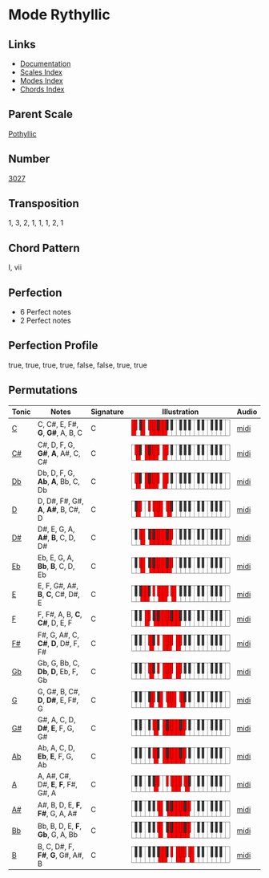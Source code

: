 # Mode Rythyllic

## Links

- [Documentation](README.md)
- [Scales Index](Scales.md)
- [Modes Index](Modes.md)
- [Chords Index](Chords.md)

## Parent Scale

[Pothyllic](ScalePothyllic.md)

## Number

[3027](https://ianring.com/musictheory/scales/3027)

## Transposition

1, 3, 2, 1, 1, 1, 2, 1

## Chord Pattern

I, vii

## Perfection

- 6 Perfect notes
- 2 Perfect notes

## Perfection Profile

true, true, true, true, false, false, true, true

## Permutations

| Tonic | Notes | Signature | Illustration | Audio |
|-------|-------|-----------|--------------|-------|
| [C](ModeCNaturalRythyllic.md) | C, C#, E, F#, **G**, **G#**, A, B, C | C | ![CNaturalRythyllic](ModeCNaturalRythyllic.png) | [midi](https://github.com/edipermadi/music/blob/main/docs/ModeCNaturalRythyllic.mid?raw=true) |
| [C#](ModeCSharpRythyllic.md) | C#, D, F, G, **G#**, **A**, A#, C, C# | C | ![CSharpRythyllic](ModeCSharpRythyllic.png) | [midi](https://github.com/edipermadi/music/blob/main/docs/ModeCSharpRythyllic.mid?raw=true) |
| [Db](ModeDFlatRythyllic.md) | Db, D, F, G, **Ab**, **A**, Bb, C, Db | C | ![DFlatRythyllic](ModeDFlatRythyllic.png) | [midi](https://github.com/edipermadi/music/blob/main/docs/ModeDFlatRythyllic.mid?raw=true) |
| [D](ModeDNaturalRythyllic.md) | D, D#, F#, G#, **A**, **A#**, B, C#, D | C | ![DNaturalRythyllic](ModeDNaturalRythyllic.png) | [midi](https://github.com/edipermadi/music/blob/main/docs/ModeDNaturalRythyllic.mid?raw=true) |
| [D#](ModeDSharpRythyllic.md) | D#, E, G, A, **A#**, **B**, C, D, D# | C | ![DSharpRythyllic](ModeDSharpRythyllic.png) | [midi](https://github.com/edipermadi/music/blob/main/docs/ModeDSharpRythyllic.mid?raw=true) |
| [Eb](ModeEFlatRythyllic.md) | Eb, E, G, A, **Bb**, **B**, C, D, Eb | C | ![EFlatRythyllic](ModeEFlatRythyllic.png) | [midi](https://github.com/edipermadi/music/blob/main/docs/ModeEFlatRythyllic.mid?raw=true) |
| [E](ModeENaturalRythyllic.md) | E, F, G#, A#, **B**, **C**, C#, D#, E | C | ![ENaturalRythyllic](ModeENaturalRythyllic.png) | [midi](https://github.com/edipermadi/music/blob/main/docs/ModeENaturalRythyllic.mid?raw=true) |
| [F](ModeFNaturalRythyllic.md) | F, F#, A, B, **C**, **C#**, D, E, F | C | ![FNaturalRythyllic](ModeFNaturalRythyllic.png) | [midi](https://github.com/edipermadi/music/blob/main/docs/ModeFNaturalRythyllic.mid?raw=true) |
| [F#](ModeFSharpRythyllic.md) | F#, G, A#, C, **C#**, **D**, D#, F, F# | C | ![FSharpRythyllic](ModeFSharpRythyllic.png) | [midi](https://github.com/edipermadi/music/blob/main/docs/ModeFSharpRythyllic.mid?raw=true) |
| [Gb](ModeGFlatRythyllic.md) | Gb, G, Bb, C, **Db**, **D**, Eb, F, Gb | C | ![GFlatRythyllic](ModeGFlatRythyllic.png) | [midi](https://github.com/edipermadi/music/blob/main/docs/ModeGFlatRythyllic.mid?raw=true) |
| [G](ModeGNaturalRythyllic.md) | G, G#, B, C#, **D**, **D#**, E, F#, G | C | ![GNaturalRythyllic](ModeGNaturalRythyllic.png) | [midi](https://github.com/edipermadi/music/blob/main/docs/ModeGNaturalRythyllic.mid?raw=true) |
| [G#](ModeGSharpRythyllic.md) | G#, A, C, D, **D#**, **E**, F, G, G# | C | ![GSharpRythyllic](ModeGSharpRythyllic.png) | [midi](https://github.com/edipermadi/music/blob/main/docs/ModeGSharpRythyllic.mid?raw=true) |
| [Ab](ModeAFlatRythyllic.md) | Ab, A, C, D, **Eb**, **E**, F, G, Ab | C | ![AFlatRythyllic](ModeAFlatRythyllic.png) | [midi](https://github.com/edipermadi/music/blob/main/docs/ModeAFlatRythyllic.mid?raw=true) |
| [A](ModeANaturalRythyllic.md) | A, A#, C#, D#, **E**, **F**, F#, G#, A | C | ![ANaturalRythyllic](ModeANaturalRythyllic.png) | [midi](https://github.com/edipermadi/music/blob/main/docs/ModeANaturalRythyllic.mid?raw=true) |
| [A#](ModeASharpRythyllic.md) | A#, B, D, E, **F**, **F#**, G, A, A# | C | ![ASharpRythyllic](ModeASharpRythyllic.png) | [midi](https://github.com/edipermadi/music/blob/main/docs/ModeASharpRythyllic.mid?raw=true) |
| [Bb](ModeBFlatRythyllic.md) | Bb, B, D, E, **F**, **Gb**, G, A, Bb | C | ![BFlatRythyllic](ModeBFlatRythyllic.png) | [midi](https://github.com/edipermadi/music/blob/main/docs/ModeBFlatRythyllic.mid?raw=true) |
| [B](ModeBNaturalRythyllic.md) | B, C, D#, F, **F#**, **G**, G#, A#, B | C | ![BNaturalRythyllic](ModeBNaturalRythyllic.png) | [midi](https://github.com/edipermadi/music/blob/main/docs/ModeBNaturalRythyllic.mid?raw=true) |
